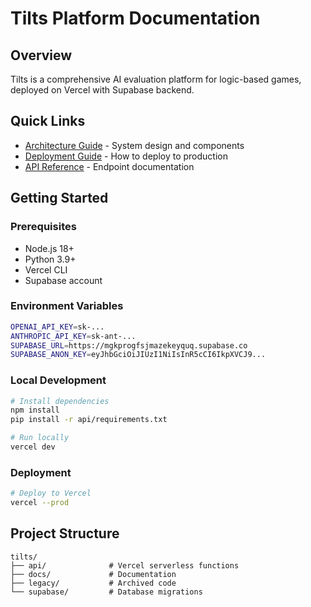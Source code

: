 # Tilts Platform Documentation

## Overview
Tilts is a comprehensive AI evaluation platform for logic-based games, deployed on Vercel with Supabase backend.

## Quick Links
- [Architecture Guide](ARCHITECTURE.md) - System design and components
- [Deployment Guide](DEPLOYMENT.md) - How to deploy to production
- [API Reference](API.md) - Endpoint documentation

## Getting Started

### Prerequisites
- Node.js 18+
- Python 3.9+
- Vercel CLI
- Supabase account

### Environment Variables
```bash
OPENAI_API_KEY=sk-...
ANTHROPIC_API_KEY=sk-ant-...
SUPABASE_URL=https://mgkprogfsjmazekeyquq.supabase.co
SUPABASE_ANON_KEY=eyJhbGciOiJIUzI1NiIsInR5cCI6IkpXVCJ9...
```

### Local Development
```bash
# Install dependencies
npm install
pip install -r api/requirements.txt

# Run locally
vercel dev
```

### Deployment
```bash
# Deploy to Vercel
vercel --prod
```

## Project Structure
```
tilts/
├── api/              # Vercel serverless functions
├── docs/             # Documentation
├── legacy/           # Archived code
└── supabase/         # Database migrations
```